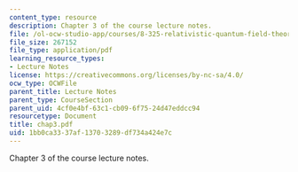 ```yaml
---
content_type: resource
description: Chapter 3 of the course lecture notes.
file: /ol-ocw-studio-app/courses/8-325-relativistic-quantum-field-theory-iii-spring-2003/1bb0ca3337af13703289df734a424e7c_chap3.pdf
file_size: 267152
file_type: application/pdf
learning_resource_types:
- Lecture Notes
license: https://creativecommons.org/licenses/by-nc-sa/4.0/
ocw_type: OCWFile
parent_title: Lecture Notes
parent_type: CourseSection
parent_uid: 4cf0e4bf-63c1-cb09-6f75-24d47eddcc94
resourcetype: Document
title: chap3.pdf
uid: 1bb0ca33-37af-1370-3289-df734a424e7c
---
```

Chapter 3 of the course lecture notes.